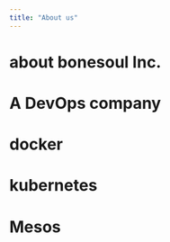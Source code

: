 ```yaml
---
title: "About us"
---
```




# about bonesoul Inc.

# A DevOps company

# docker

# kubernetes

# Mesos

